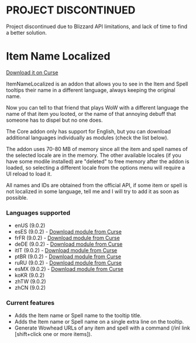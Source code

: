 # PROJECT DISCONTINUED

Project discontinued due to Blizzard API limitations, and lack of time to find a better solution.

# Item Name Localized

[Download it on Curse](https://www.curseforge.com/wow/addons/item-name-localized)

ItemNameLocalized is an addon that allows you to see in the Item and Spell tooltips their name in a different language, always keeping the original name.

Now you can tell to that friend that plays WoW with a different language the name of that item you looted, or the name of that annoying debuff that someone has to dispel but no one does.

The Core addon only has support for English, but you can download additional languages individually as modules (check the list below).

The addon uses 70-80 MB of memory since all the item and spell names of the selected locale are in the memory. The other available locales (if you have some modile installed) are "deleted" to free memory after the addon is loaded, so selecting a different locale from the options menu will require a UI reload to load it.

All names and IDs are obtained from the official API, if some item or spell is not localized in some language, tell me and I will try to add it as soon as possible.

### Languages supported
* enUS (9.0.2)
* esES (9.0.2) - [Download module from Curse](https://www.curseforge.com/wow/addons/itemnamelocalized-eses)
* frFR (9.0.2) - [Download module from Curse](https://www.curseforge.com/wow/addons/itemnamelocalized-frfr)
* deDE (9.0.2) - [Download module from Curse](https://www.curseforge.com/wow/addons/itemnamelocalized-dede)
* itIT (9.0.2) - [Download module from Curse](https://www.curseforge.com/wow/addons/itemnamelocalized-itit)
* ptBR (9.0.2) - [Download module from Curse](https://www.curseforge.com/wow/addons/itemnamelocalized-ptbr)
* ruRU (9.0.2) - [Download module from Curse](https://www.curseforge.com/wow/addons/itemnamelocalized-ruru)
* esMX (9.0.2) - [Download module from Curse](https://www.curseforge.com/wow/addons/itemnamelocalized-esmx)
* koKR (9.0.2)
* zhTW (9.0.2)
* zhCN (9.0.2)

### Current features
* Adds the Item name or Spell name to the tooltip title.
* Adds the Item name or Spell name on a single extra line on the tooltip.
* Generate Wowhead URLs of any item and spell with a command (/inl link [shift+click one or more items]).
